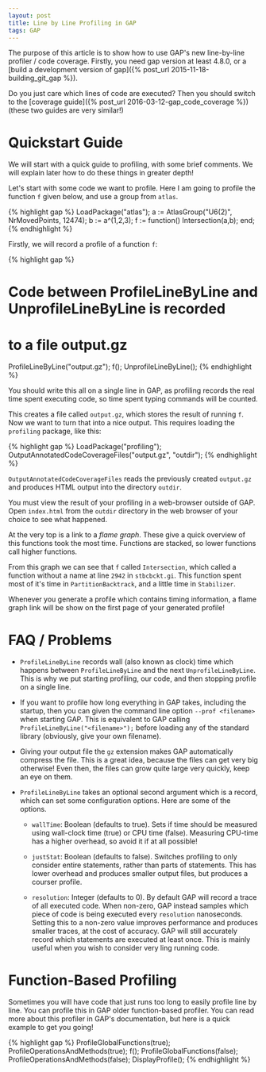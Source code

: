 ```yaml
---
layout: post
title: Line by Line Profiling in GAP
tags: GAP
---
```


The purpose of this article is to show how to use GAP's new line-by-line profiler / code coverage. Firstly, you need gap version at least 4.8.0, or a [build a development version of gap]({% post_url 2015-11-18-building_git_gap %}).

Do you just care which lines of code are executed? Then you should switch to the [coverage guide]({% post_url 2016-03-12-gap_code_coverage %}) (these two guides are very similar!)

Quickstart Guide
================

We will start with a quick guide to profiling, with some brief comments. We will explain later how to do these things in greater depth!

Let's start with some code we want to profile. Here I am going to profile the function `f` given below, and use a group from `atlas`.

{% highlight gap %}
LoadPackage("atlas");
a := AtlasGroup("U6(2)", NrMovedPoints, 12474);
b := a^(1,2,3);
f := function() Intersection(a,b); end;
{% endhighlight %}


Firstly, we will record a profile of a function `f`:

{% highlight gap %}
# Code between ProfileLineByLine and UnprofileLineByLine is recorded
# to a file output.gz
ProfileLineByLine("output.gz"); f(); UnprofileLineByLine();
{% endhighlight %}

You should write this all on a single line in GAP, as profiling records the real time spent executing code, so time spent typing commands will be counted.

This creates a file called `output.gz`, which stores the result of running `f`. Now we want to turn that into a nice output. This requires loading the `profiling` package, like this:

{% highlight gap %}
LoadPackage("profiling");
OutputAnnotatedCodeCoverageFiles("output.gz", "outdir");
{% endhighlight %}

`OutputAnnotatedCodeCoverageFiles` reads the previously created `output.gz` and produces HTML output into the directory `outdir`.

You must view the result of your profiling in a web-browser outside of GAP. Open `index.html` from the `outdir` directory in the web browser of your choice to see what happened.

At the very top is a link to a _flame graph_. These give a quick overview of this functions took the most time. Functions are stacked, so lower functions call higher functions. 

From this graph we can see that `f` called `Intersection`, which called a function without a name at line `2942` in `stbcbckt.gi`. This function spent most of it's time in `PartitionBacktrack`, and a little time in `Stabilizer`.

<object data="{{ site_url }}/assets/flame.svg" type="image/svg+xml" width="100%">
</object>

Whenever you generate a profile which contains timing information, a flame graph link will be show on the first page of your generated profile!


FAQ / Problems
==============

* `ProfileLineByLine` records wall (also known as clock) time which happens between `ProfileLineByLine` and the next `UnprofileLineByLine`. This is why we put starting profiling, our code, and then stopping profile on a single line.

* If you want to profile how long everything in GAP takes, including the startup, then you can given the command line option `--prof <filename>` when starting GAP. This is equivalent to GAP calling `ProfileLineByLine("<filename>");` before loading any of the standard library (obviously, give your own filename).

* Giving your output file the `gz` extension makes GAP automatically compress the file. This is a great idea, because the files can get very big otherwise! Even then, the files can grow quite large very quickly, keep an eye on them.

* `ProfileLineByLine` takes an optional second argument which is a record, which can set some configuration options. Here are some of the options.

  * `wallTime`:
      Boolean (defaults to true). Sets if time should be measured using wall-clock time (true) or CPU time (false). Measuring CPU-time has a higher overhead, so avoid it if at all possible!

  * `justStat`:
        Boolean (defaults  to  false).  Switches profiling to only consider entire statements,  rather  than  parts of statements.  This has lower overhead and produces smaller output files, but produces a courser profile. 

  * `resolution`:
        Integer (defaults to 0). By default GAP will record a trace of all executed code. When non-zero, GAP instead samples which piece of code is being executed every `resolution` nanoseconds. Setting this to a non-zero value improves performance and produces smaller traces, at the cost of accuracy. GAP will still accurately record which statements are executed at least once. This is mainly useful when you wish to consider very ling running code.



Function-Based Profiling
========================

Sometimes you will have code that just runs too long to easily profile line by line. You can profile this in GAP older function-based profiler. You can read more about this profiler in GAP's documentation, but here is a quick example to get you going!

{% highlight gap %}
ProfileGlobalFunctions(true);
ProfileOperationsAndMethods(true);
f();
ProfileGlobalFunctions(false);
ProfileOperationsAndMethods(false);
DisplayProfile();
{% endhighlight %}

